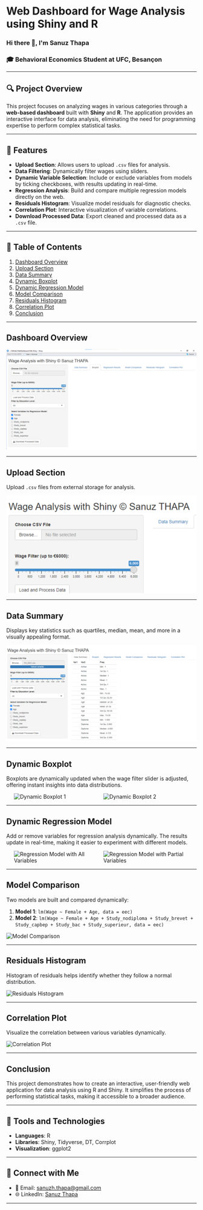# Web Dashboard for Wage Analysis using Shiny and R  

### Hi there 👋, I'm **Sanuz Thapa**  
### 🎓 Behavioral Economics Student at UFC, Besançon  

---

## 🔍 Project Overview  

This project focuses on analyzing wages in various categories through a **web-based dashboard** built with **Shiny** and **R**. The application provides an interactive interface for data analysis, eliminating the need for programming expertise to perform complex statistical tasks.

---

## 🚀 Features  

- **Upload Section**: Allows users to upload `.csv` files for analysis.  
- **Data Filtering**: Dynamically filter wages using sliders.  
- **Dynamic Variable Selection**: Include or exclude variables from models by ticking checkboxes, with results updating in real-time.  
- **Regression Analysis**: Build and compare multiple regression models directly on the web.  
- **Residuals Histogram**: Visualize model residuals for diagnostic checks.  
- **Correlation Plot**: Interactive visualization of variable correlations.  
- **Download Processed Data**: Export cleaned and processed data as a `.csv` file.

---

## 📂 Table of Contents  

1. [Dashboard Overview](#dashboard-overview)  
2. [Upload Section](#upload-section)  
3. [Data Summary](#data-summary)  
4. [Dynamic Boxplot](#dynamic-boxplot)  
5. [Dynamic Regression Model](#dynamic-regression-model)  
6. [Model Comparison](#model-comparison)  
7. [Residuals Histogram](#residuals-histogram)  
8. [Correlation Plot](#correlation-plot)  
9. [Conclusion](#conclusion)  

---

## Dashboard Overview  

![Dashboard Overview](https://github.com/sanuzthapa/Web-Dashboard-using-Shiny-in-R/blob/main/images/Dashboard.png)

---

## Upload Section  

Upload `.csv` files from external storage for analysis.  

![Upload Section](https://github.com/sanuzthapa/Web-Dashboard-using-Shiny-in-R/blob/main/images/upload.png)

---

## Data Summary  

Displays key statistics such as quartiles, median, mean, and more in a visually appealing format.  

![Data Summary](https://github.com/sanuzthapa/Web-Dashboard-using-Shiny-in-R/blob/main/images/img3.png)

---

## Dynamic Boxplot  

Boxplots are dynamically updated when the wage filter slider is adjusted, offering instant insights into data distributions.  

<div style="display: flex; justify-content: center; gap: 10px;">

<img src="https://github.com/sanuzthapa/Web-Dashboard-using-Shiny-in-R/blob/main/img/i3boxplot.png" alt="Dynamic Boxplot 1" width="45%">
<img src="https://github.com/sanuzthapa/Web-Dashboard-using-Shiny-in-R/blob/main/img/i4boxplot.png" alt="Dynamic Boxplot 2" width="45%">

</div>

---

## Dynamic Regression Model  

Add or remove variables for regression analysis dynamically. The results update in real-time, making it easier to experiment with different models.  

<div style="display: flex; justify-content: center; gap: 10px;">

<img src="https://github.com/sanuzthapa/Web-Dashboard-using-Shiny-in-R/blob/main/img/i5regressionallcheck.png" alt="Regression Model with All Variables" width="45%">
<img src="https://github.com/sanuzthapa/Web-Dashboard-using-Shiny-in-R/blob/main/img/i5regressionHalfcheck.png" alt="Regression Model with Partial Variables" width="45%">

</div>

---

## Model Comparison  

Two models are built and compared dynamically:  

1. **Model 1**: `lm(Wage ~ Female + Age, data = eec)`  
2. **Model 2**: `lm(Wage ~ Female + Age + Study_nodiploma + Study_brevet + Study_capbep + Study_bac + Study_superieur, data = eec)`  

![Model Comparison](https://github.com/sanuzthapa/Web-Dashboard-using-Shiny-in-R/blob/main/img/i6modelComparison.png)

---

## Residuals Histogram  

Histogram of residuals helps identify whether they follow a normal distribution.  

![Residuals Histogram](https://github.com/sanuzthapa/Web-Dashboard-using-Shiny-in-R/blob/main/img/i6residual.png)

---

## Correlation Plot  

Visualize the correlation between various variables dynamically.  

![Correlation Plot](https://github.com/sanuzthapa/Web-Dashboard-using-Shiny-in-R/blob/main/img/i7Correlation.png)

---

## Conclusion  

This project demonstrates how to create an interactive, user-friendly web application for data analysis using R and Shiny. It simplifies the process of performing statistical tasks, making it accessible to a broader audience.  

---

## 🔧 Tools and Technologies  

- **Languages**: R  
- **Libraries**: Shiny, Tidyverse, DT, Corrplot  
- **Visualization**: ggplot2  

---

## 💬 Connect with Me  

- 📧 Email: [sanuzh.thapa@gmail.com](mailto:sanuzh.thapa@gmail.com)  
- 🌐 LinkedIn: [Sanuz Thapa](https://linkedin.com/in/sanuz-thapa)  

---  
